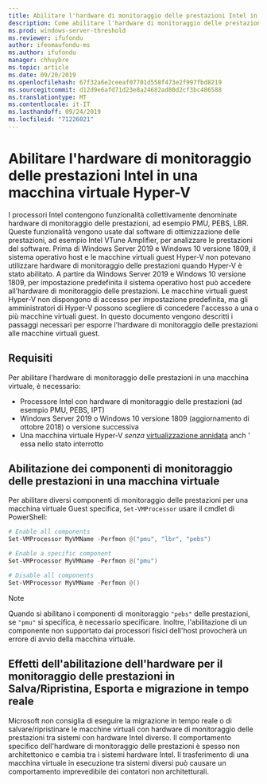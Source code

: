 ```yaml
---
title: Abilitare l'hardware di monitoraggio delle prestazioni Intel in una macchina virtuale Hyper-V
description: Come abilitare l'hardware di monitoraggio delle prestazioni di Intel in un computer Hyper-V. Viene inoltre illustrato come abilitare la migrazione in tempo reale degli effetti hardware di monitoraggio delle prestazioni.
ms.prod: windows-server-threshold
ms.reviewer: ifufondu
author: ifeomaufondu-ms
ms.author: ifufondu
manager: chhuybre
ms.topic: article
ms.date: 09/20/2019
ms.openlocfilehash: 67f32a6e2ceeaf07701d558f473e2f997fbd8219
ms.sourcegitcommit: d12d9e6afd71d23e8a24682ad80d2cf3bc486588
ms.translationtype: MT
ms.contentlocale: it-IT
ms.lasthandoff: 09/24/2019
ms.locfileid: "71226021"
---
```

# <a name="enable-intel-performance-monitoring-hardware-in-a-hyper-v-virtual-machine"></a>Abilitare l'hardware di monitoraggio delle prestazioni Intel in una macchina virtuale Hyper-V

I processori Intel contengono funzionalità collettivamente denominate hardware di monitoraggio delle prestazioni, ad esempio PMU, PEBS, LBR. Queste funzionalità vengono usate dal software di ottimizzazione delle prestazioni, ad esempio Intel VTune Amplifier, per analizzare le prestazioni del software.  Prima di Windows Server 2019 e Windows 10 versione 1809, il sistema operativo host e le macchine virtuali guest Hyper-V non potevano utilizzare hardware di monitoraggio delle prestazioni quando Hyper-V è stato abilitato.  A partire da Windows Server 2019 e Windows 10 versione 1809, per impostazione predefinita il sistema operativo host può accedere all'hardware di monitoraggio delle prestazioni.  Le macchine virtuali guest Hyper-V non dispongono di accesso per impostazione predefinita, ma gli amministratori di Hyper-V possono scegliere di concedere l'accesso a una o più macchine virtuali guest.  In questo documento vengono descritti i passaggi necessari per esporre l'hardware di monitoraggio delle prestazioni alle macchine virtuali guest.

## <a name="requirements"></a>Requisiti

Per abilitare l'hardware di monitoraggio delle prestazioni in una macchina virtuale, è necessario:

- Processore Intel con hardware di monitoraggio delle prestazioni (ad esempio PMU, PEBS, IPT)
- Windows Server 2019 o Windows 10 versione 1809 (aggiornamento di ottobre 2018) o versione successiva
- Una macchina virtuale Hyper-V _senza_ [virtualizzazione annidata](https://docs.microsoft.com/virtualization/hyper-v-on-windows/user-guide/nested-virtualization) anch ' essa nello stato interrotto
 
## <a name="enabling-performance-monitoring-components-in-a-virtual-machine"></a>Abilitazione dei componenti di monitoraggio delle prestazioni in una macchina virtuale

Per abilitare diversi componenti di monitoraggio delle prestazioni per una macchina virtuale Guest specifica, `Set-VMProcessor` usare il cmdlet di PowerShell:
 
``` Powershell
# Enable all components
Set-VMProcessor MyVMName -Perfmon @("pmu", "lbr", "pebs")
```
 
``` Powershell
# Enable a specific component
Set-VMProcessor MyVMName -Perfmon @("pmu")
```
 
``` Powershell
# Disable all components
Set-VMProcessor MyVMName -Perfmon @()
```
> [!NOTE]
> Quando si abilitano i componenti di monitoraggio `"pebs"` delle prestazioni, se `"pmu"` si specifica, è necessario specificare.  Inoltre, l'abilitazione di un componente non supportato dai processori fisici dell'host provocherà un errore di avvio della macchina virtuale.
 
## <a name="effects-of-enabling-performance-monitoring-hardware-on-saverestore-export-and-live-migration"></a>Effetti dell'abilitazione dell'hardware per il monitoraggio delle prestazioni in Salva/Ripristina, Esporta e migrazione in tempo reale
 
Microsoft non consiglia di eseguire la migrazione in tempo reale o di salvare/ripristinare le macchine virtuali con hardware di monitoraggio delle prestazioni tra sistemi con hardware Intel diverso. Il comportamento specifico dell'hardware di monitoraggio delle prestazioni è spesso non architettonico e cambia tra i sistemi hardware Intel.  Il trasferimento di una macchina virtuale in esecuzione tra sistemi diversi può causare un comportamento imprevedibile dei contatori non architetturali.